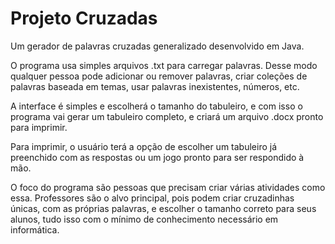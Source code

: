 # Projeto Cruzadas
Um gerador de palavras cruzadas generalizado desenvolvido em Java.

O programa usa simples arquivos .txt para carregar palavras. Desse modo qualquer pessoa pode adicionar ou remover palavras, criar coleções de palavras baseada em temas, usar palavras inexistentes, números, etc.

A interface é simples e escolherá o tamanho do tabuleiro, e com isso o programa vai gerar um tabuleiro completo, e criará um arquivo .docx pronto para imprimir. 

Para imprimir, o usuário terá a opção de escolher um tabuleiro já preenchido com as respostas ou um jogo pronto para ser respondido à mão.

O foco do programa são pessoas que precisam criar várias atividades como essa. Professores são o alvo principal, pois podem criar cruzadinhas únicas, com as próprias palavras, e escolher o tamanho correto para seus alunos, tudo isso com o mínimo de conhecimento necessário em informática.

